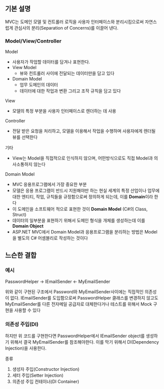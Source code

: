 ## 기본 설명
MVC는 도메인 모델 및 컨트롤러 로직을 사용자 인터페이스와 분리시킴으로써 자연스럽게 관심사의 분리(Separation of Concerns)를 이끌어 낸다. 

### Model/View/Controller
Model
- 사용자가 작업할 데이터를 담겨나 표현한다. 
- View Model
   - 뷰와 컨트롤러 사이에 전달되는 데이터만을 담고 있다
- Domain Model
   - 업무 도메인의 데이터
   - 데이터에 대한 작업과 변환 그리고 조작 규칙을 담고 있다

View
- 모델의 특정 부분을 사용자 인터페이스로 렌더하는 데 사용

Controller
- 전달 받은 요청을 처리하고, 모델을 이용해서 작업을 수행하며 사용자에게 렌더될 뷰를 선택한다

기타
- View는 Model을 직접적으로 인식하지 않으며, 어떤방식으로도 직접 Model과 의사소통하지 않는다

Domain Model
- MVC 응용프로그램에서 가장 중요한 부분
- 모델은 응용 프로그램이 반드시 지원해야만 하는 현실 세계의 특정 산업이나 업무에 대한 엔티티, 작업, 규칙들을 규정함으로써 정의하게 되는데, 이를 **Domain**이라 한다
- 이 도메인을 소프트웨어 적으로 표현한 것이 **Domain Model** (C#의 Class, Struct)
- 데이터의 일부분을 표현하기 위해서 도메인 형식을 개체를 생성하는데 이를 **Domain Object**
- ASP.NET MVC에서 Domain Model과 응용프로그램을 분리하는 방법은 Model을 별도의 C# 어셈블리로 작성하는 것이다

## 느슨한 결합
### 예시
PasswordHelper -> IEmailSender <- MyEmailSender

위와 같이 구현된 구조에서 Password와 MyEmailSender사이에는 직접적인 의존성이 없다. IEmailSender를 도입함으로써 PasswordHelper 클래스를 변경하지 않고도 MyEmailSender를 다른 전자메일 공급자로 대체한다거나 테스트를 위해서 Mock 구현을 사용할 수 있다

### 의존성 주입(DI)
하지만 위 코드를 구현한다면 PasswordHelper에서 IEmailSender object를 생성하기 위해서 결국 MyEmailSender를 참조해야한다. 이를 막기 위해서 DI(Dependency Injection)을 사용한다. 

종류
1. 생성자 주입(Constructor Injection)
2. 세터 주입(Setter Injection)
3. 의존성 주입 컨테이너(DI Container)

